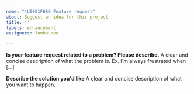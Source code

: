 ```yaml
---
name: "\U0001F680 Feature request"
about: Suggest an idea for this project
title: ''
labels: enhancement
assignees: JumboLove

---
```


**Is your feature request related to a problem? Please describe.**
A clear and concise description of what the problem is. Ex. I'm always frustrated when [...]

**Describe the solution you'd like**
A clear and concise description of what you want to happen.
